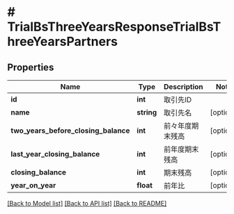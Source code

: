 # # TrialBsThreeYearsResponseTrialBsThreeYearsPartners

## Properties

Name | Type | Description | Notes
------------ | ------------- | ------------- | -------------
**id** | **int** | 取引先ID |
**name** | **string** | 取引先名 | [optional]
**two_years_before_closing_balance** | **int** | 前々年度期末残高 | [optional]
**last_year_closing_balance** | **int** | 前年度期末残高 | [optional]
**closing_balance** | **int** | 期末残高 | [optional]
**year_on_year** | **float** | 前年比 | [optional]

[[Back to Model list]](../../README.md#models) [[Back to API list]](../../README.md#endpoints) [[Back to README]](../../README.md)
